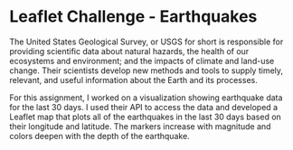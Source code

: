 # Leaflet Challenge - Earthquakes

The United States Geological Survey, or USGS for short is responsible for providing scientific data about natural hazards, the health of our ecosystems and environment; and the impacts of climate and land-use change. Their scientists develop new methods and tools to supply timely, relevant, and useful information about the Earth and its processes. 

For this assignment, I worked on a visualization showing earthquake data for the last 30 days. I used their API to access the data and developed a Leaflet map that plots all of the earthquakes in the last 30 days based on their longitude and latitude. The markers increase with magnitude and colors deepen with the depth of the earthquake.

